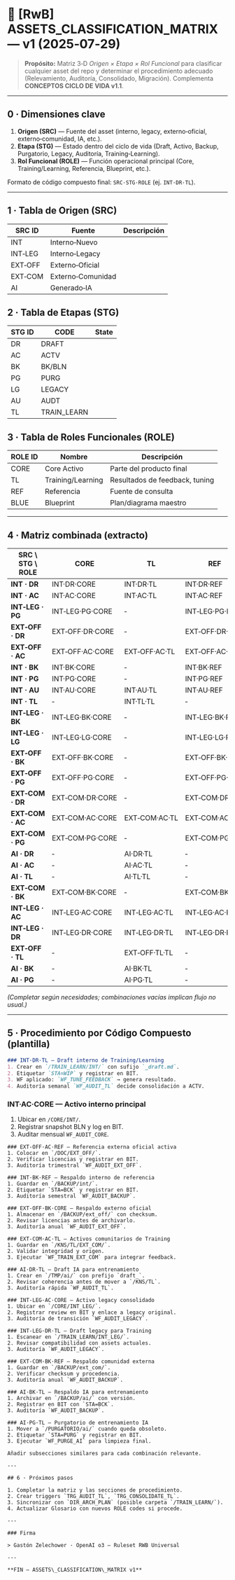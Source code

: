 # 🧮 [RwB] ASSETS\_CLASSIFICATION\_MATRIX — v1 (2025‑07‑29)

> **Propósito:** Matriz 3‑D *Origen × Etapa × Rol Funcional* para clasificar cualquier asset del repo y determinar el procedimiento adecuado (Relevamiento, Auditoría, Consolidado, Migración). Complementa **CONCEPTOS CICLO DE VIDA v1.1**.

---

## 0 · Dimensiones clave

1. **Origen (SRC)** — Fuente del asset (interno, legacy, externo‑oficial, externo‑comunidad, IA, etc.).
2. **Etapa (STG)** — Estado dentro del ciclo de vida (Draft, Activo, Backup, Purgatorio, Legacy, Auditoría, Training‑Learning).
3. **Rol Funcional (ROLE)** — Función operacional principal (Core, Training/Learning, Referencia, Blueprint, etc.).

Formato de código compuesto final: `SRC·STG·ROLE` (ej. `INT·DR·TL`).

---

## 1 · Tabla de Origen (SRC)

| SRC ID  | Fuente            | Descripción |
| ------- | ----------------- | ----------- |
| INT     | Interno‑Nuevo     |             |
| INT‑LEG | Interno‑Legacy    |             |
| EXT‑OFF | Externo‑Oficial   |             |
| EXT‑COM | Externo‑Comunidad |             |
| AI      | Generado‑IA       |             |

## 2 · Tabla de Etapas (STG)

| STG ID | CODE         | State |
| ------ | ------------ | ----- |
| DR     | DRAFT        |       |
| AC     | ACTV         |       |
| BK     | BK/BLN       |       |
| PG     | PURG         |       |
| LG     | LEGACY       |       |
| AU     | AUDT         |       |
| TL     | TRAIN\_LEARN |       |

## 3 · Tabla de Roles Funcionales (ROLE)

| ROLE ID | Nombre            | Descripción                    |
| ------- | ----------------- | ------------------------------ |
| CORE    | Core Activo       | Parte del producto final       |
| TL      | Training/Learning | Resultados de feedback, tuning |
| REF     | Referencia        | Fuente de consulta             |
| BLUE    | Blueprint         | Plan/diagrama maestro          |

---

## 4 · Matriz combinada (extracto)

| SRC \ STG \ ROLE | CORE            | TL        | REF            | BLUE        |
| ---------------- | --------------- | --------- | -------------- | ----------- |
| **INT · DR**     | INT·DR·CORE     | INT·DR·TL | INT·DR·REF     | INT·DR·BLUE |
| **INT · AC**     | INT·AC·CORE     | INT·AC·TL | INT·AC·REF     | INT·AC·BLUE |
| **INT‑LEG · PG** | INT‑LEG·PG·CORE | ‑         | INT‑LEG·PG·REF | ‑           |
| **EXT‑OFF · DR** | EXT‑OFF·DR·CORE | ‑         | EXT‑OFF·DR·REF | ‑           |
| **EXT‑OFF · AC** | EXT‑OFF·AC·CORE | EXT‑OFF·AC·TL | EXT‑OFF·AC·REF | EXT‑OFF·AC·BLUE |
| **INT · BK**     | INT·BK·CORE     | ‑         | INT·BK·REF     | ‑ |
| **INT · PG**     | INT·PG·CORE     | ‑         | INT·PG·REF     | ‑ |
| **INT · AU**     | INT·AU·CORE     | INT·AU·TL | INT·AU·REF     | ‑ |
| **INT · TL**     | ‑               | INT·TL·TL | ‑              | ‑ |
| **INT‑LEG · BK** | INT‑LEG·BK·CORE | ‑         | INT‑LEG·BK·REF | ‑ |
| **INT‑LEG · LG** | INT‑LEG·LG·CORE | ‑         | INT‑LEG·LG·REF | ‑ |
| **EXT‑OFF · BK** | EXT‑OFF·BK·CORE | ‑         | EXT‑OFF·BK·REF | ‑ |
| **EXT‑OFF · PG** | EXT‑OFF·PG·CORE | ‑         | EXT‑OFF·PG·REF | ‑ |
| **EXT‑COM · DR** | EXT‑COM·DR·CORE | ‑         | EXT‑COM·DR·REF | ‑ |
| **EXT‑COM · AC** | EXT‑COM·AC·CORE | EXT‑COM·AC·TL | EXT‑COM·AC·REF | EXT‑COM·AC·BLUE |
| **EXT‑COM · PG** | EXT‑COM·PG·CORE | ‑         | EXT‑COM·PG·REF | ‑ |
| **AI · DR**      | ‑               | AI·DR·TL  | ‑              | ‑ |
| **AI · AC**      | ‑               | AI·AC·TL  | ‑              | ‑ |
| **AI · TL**      | ‑               | AI·TL·TL  | ‑              | ‑ |
| **EXT‑COM · BK** | EXT‑COM·BK·CORE | ‑         | EXT‑COM·BK·REF | ‑ |
| **INT‑LEG · AC** | INT‑LEG·AC·CORE | INT‑LEG·AC·TL | INT‑LEG·AC·REF | INT‑LEG·AC·BLUE |
| **INT‑LEG · DR** | INT‑LEG·DR·CORE | INT‑LEG·DR·TL | INT‑LEG·DR·REF | INT‑LEG·DR·BLUE |
| **EXT‑OFF · TL** | ‑               | EXT‑OFF·TL·TL | ‑              | ‑ |
| **AI · BK**      | ‑               | AI·BK·TL  | ‑              | ‑ |
| **AI · PG**      | ‑               | AI·PG·TL  | ‑              | ‑ |

*(Completar según necesidades; combinaciones vacías implican flujo no usual.)*

---

## 5 · Procedimiento por Código Compuesto (plantilla)

```markdown
### INT·DR·TL — Draft interno de Training/Learning
1. Crear en `/TRAIN_LEARN/INT/` con sufijo `_draft.md`.
2. Etiquetar `STA=WIP` y registrar en BIT.
3. WF aplicado: `WF_TUNE_FEEDBACK` → genera resultado.
4. Auditoría semanal `WF_AUDIT_TL` decide consolidación a ACTV.
```

### INT·AC·CORE — Activo interno principal
1. Ubicar en `/CORE/INT/`.
2. Registrar snapshot BLN y log en BIT.
3. Auditar mensual `WF_AUDIT_CORE`.
```
### EXT‑OFF·AC·REF — Referencia externa oficial activa
1. Colocar en `/DOC/EXT_OFF/`.
2. Verificar licencias y registrar en BIT.
3. Auditoría trimestral `WF_AUDIT_EXT_OFF`.

### INT·BK·REF — Respaldo interno de referencia
1. Guardar en `/BACKUP/int/`.
2. Etiquetar `STA=BCK` y registrar en BIT.
3. Auditoría semestral `WF_AUDIT_BACKUP`.

### EXT‑OFF·BK·CORE — Respaldo externo oficial
1. Almacenar en `/BACKUP/ext_off/` con checksum.
2. Revisar licencias antes de archivarlo.
3. Auditoría anual `WF_AUDIT_EXT_OFF`.

### EXT‑COM·AC·TL — Activos comunitarios de Training
1. Guardar en `/KNS/TL/EXT_COM/`.
2. Validar integridad y origen.
3. Ejecutar `WF_TRAIN_EXT_COM` para integrar feedback.

### AI·DR·TL — Draft IA para entrenamiento
1. Crear en `/TMP/ai/` con prefijo `draft_`.
2. Revisar coherencia antes de mover a `/KNS/TL`.
3. Auditoría rápida `WF_AUDIT_TL`.

### INT‑LEG·AC·CORE — Activo legacy consolidado
1. Ubicar en `/CORE/INT_LEG/`.
2. Registrar review en BIT y enlace a legacy original.
3. Auditoría de transición `WF_AUDIT_LEGACY`.

### INT‑LEG·DR·TL — Draft legacy para Training
1. Escanear en `/TRAIN_LEARN/INT_LEG/`.
2. Revisar compatibilidad con assets actuales.
3. Auditoría `WF_AUDIT_LEGACY`.

### EXT‑COM·BK·REF — Respaldo comunidad externa
1. Guardar en `/BACKUP/ext_com/`.
2. Verificar checksum y procedencia.
3. Auditoría anual `WF_AUDIT_BACKUP`.

### AI·BK·TL — Respaldo IA para entrenamiento
1. Archivar en `/BACKUP/ai/` con versión.
2. Registrar en BIT con `STA=BCK`.
3. Auditoría `WF_AUDIT_BACKUP`.

### AI·PG·TL — Purgatorio de entrenamiento IA
1. Mover a `/PURGATORIO/ai/` cuando queda obsoleto.
2. Etiquetar `STA=PURG` y registrar en BIT.
3. Ejecutar `WF_PURGE_AI` para limpieza final.

Añadir subsecciones similares para cada combinación relevante.

---

## 6 · Próximos pasos

1. Completar la matriz y las secciones de procedimiento.
2. Crear triggers `TRG_AUDIT_TL`, `TRG_CONSOLIDATE_TL`.
3. Sincronizar con `DIR_ARCH_PLAN` (posible carpeta `/TRAIN_LEARN/`).
4. Actualizar Glosario con nuevos ROLE codes si procede.

---

### Firma

> Gastón Zelechower · OpenAI o3 — Ruleset RWB Universal

---

**FIN — ASSETS\_CLASSIFICATION\_MATRIX v1**

